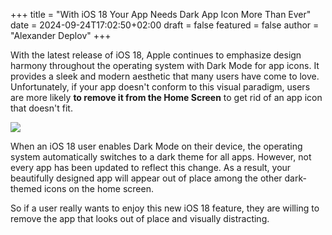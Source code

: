 +++
title = "With iOS 18 Your App Needs Dark App Icon More Than Ever"
date = 2024-09-24T17:02:50+02:00
draft = false
featured = false
author = "Alexander Deplov"
+++

With the latest release of iOS 18, Apple continues to emphasize design harmony throughout the operating system with Dark Mode for app icons. It provides a sleek and modern aesthetic that many users have come to love. Unfortunately, if your app doesn't conform to this visual paradigm, users are more likely **to remove it from the Home Screen** to get rid of an app icon that doesn't fit. 

![](images/1.webp)

When an iOS 18 user enables Dark Mode on their device, the operating system automatically switches to a dark theme for all apps. However, not every app has been updated to reflect this change. As a result, your beautifully designed app will appear out of place among the other dark-themed icons on the home screen.

So if a user really wants to enjoy this new iOS 18 feature, they are willing to remove the app that looks out of place and visually distracting. 
